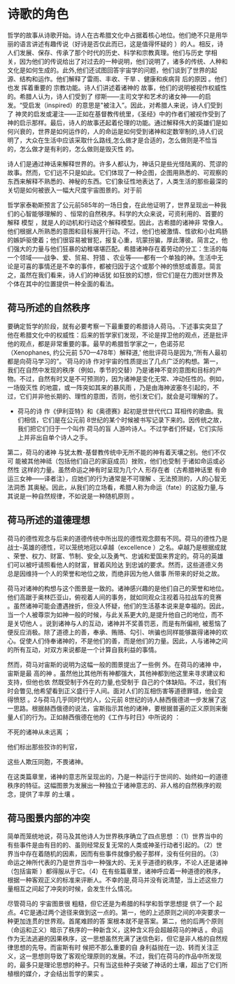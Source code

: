 # 诗歌的角色

哲学的故事从诗歌开始。诗人在古希腊文化中占据着核心地位。他们绝不只是用华丽的语言讲述有趣传说（好诗是否仅此而已，这是值得怀疑的 ）的人。相反，诗人们发展、保存、传承了那个时代的历史、科学和宗教真理。他们与历史 学相关，因为他们的传说给出了对过去的一种说明，他们说明了，诸多的传统、人种和文化是如何生成的。此外,他们还试图回答宇宙学的问题，他们谈到了世界的起源、结构和运作。他们解释了雷雨、丰收、干旱 、健康和疾病背 后的原因 。他们也发 挥着重要的 宗教功能。诗人们讲述着诸神的 故事，他们的说明被视作权威性的。希腊人认为，诗人们受到了 缪斯——主司文学和艺术的诸女神——的启发。“受启发（inspired）的意思是"被注入”。因此，对希腊人来说，诗人们受到了 神灵的启发或灌注——正如在基督教传统里，《圣经》中的作者们被视作受到了神的启示那样。最后，诗人的故事还起着伦理的功能。通过解释伟大的英雄们是如何兴衰的，世界是如何运作的，人的命运是如何受到诸神和定数宰制的,诗人们说明了，大众在生活中应该采取什么路线,怎么做才是合适的，怎么做则是不恰当的，怎么做才是有利的，怎么做则是毁灭性 的。

诗人们是通过神话来解释世界的。许多人都认为，神话只是些光怪陆离的、荒谬的故事。然而，它们远不只是如此。它们体现了一种企图，企图用熟悉的、可观察的东西来解释不熟悉的、神秘的东西。它们象征性地表达了，人类生活的那些最深的关切是如何被嵌入一幅大尺度宇宙图景的。对于前

哲学家泰勒斯预言了公元前585年的一场日食，在此他证明了，世界呈现出一种我们的心智能够理解的 、恒常的自然秩序。科学的大众来说，可资利用的、首要的解释 模型 ，就是人的动机和行动这个解释模型。因此，古希腊的诸神非 常像人。他们根据人所熟悉的意图和目标展开行动。不过，他们也被激情、性欲和小肚鸡肠的嫉妒驱使着；他们很容易被冒犯，报复心重，坑蒙拐骗，厚此薄彼。简言之，他们强大的力量与他们狂暴的幼稚堪堪匹配。希腊诸神存在着劳动的分工：生活的每一个领域——战争、爱、贸易、狩猎 、农业等——都有一个单独的神。生活中无论是可喜的事情还是不幸的事件，都被归因于这个或那个神的愤怒或善意。简言之，虽然在我们看来，诗人们的神话犹 如狂放的幻想，但它们是在力图对世界及个体在其中的位置提供一种全面的看法。

## 荷马所述的自然秩序

要确定哲学的阶段，就有必要考察一下最重要的希腊诗人荷马。.下述事实突显了他在希腊文化中的权威性：后来的哲学家们发现，不论是捍卫他的观点，还是批评他的观点，都是非常重要的事。最早的希腊哲学家之一，色诺芬尼（Xenophanes, 约公元前 570—478年）解释道,' 他批评荷马是因为,“所有人最初都是向荷马学习的”。'荷马的诗 作对宇宙的性质提出了几点广泛的构想。第一，我们在自然中发现的秩序（例如，季节的交替）乃是诸神不变的意图和目标的产物。不过，自然有时又是不可预测的，因为诸神是变化无常、冲动任性的。例如，一场毁灭性 的地震，或一阵突如其来的暴风雨 ，乃是由海神波塞冬引起的，不过，它们并非他长期的、理性的意图，否则，他引发它们，就会是可理解的了。

* 荷马的诗 作《伊利亚特》和《奥德赛》起初是世世代代口 耳相传的歌曲。我们相信，它们是在公元前 8世纪的某个时候被书写记录下来的。因传统之故，我们把它们归于一个叫作 荷马的盲 人游吟诗人。不过学者们怀疑，它们实际上并非出自单个诗人之手。

第二，荷马的诸神 与犹太教-基督教传统中无所不能的神有着天壤之别。他们不仅可 能被其他神祗（包括他们自己的家庭成员）挫败，他们也受制 于诸如命运或必然性 这样的力量。虽然命运之神有时呈现为几个人 形存在者（古希腊神话里 有命运三女神——译者注），应她们的行为通常是不可理解 、无法预测的，人的心智无法洞悉 其奥秘。因此，从我们的立场看，希腊人称为命运（fate）的这股力量,与其说是一种自然规律，不如说是一种随机原则 。

## 荷马所述的道德理想

荷马的德性观念与后来的道德传统中所出现的德性观念颇有不同。荷马的德性乃是战士-英雄的德性，可以笼统地冠以卓越（excellence ）之名。卓越乃是根据成就 、荣誉、权力、财富、节制、安全,以及勇气、忠诚和爱国来界定的。荷马的英雄 们可以被吁请照看他人的财富，冒着风险达 到忠诚的要求。然而，这些道德义务总是因维持一个人的荣誉和地位之故，而绝非因为他人做事 所带来的好处之故。

荷马对诸神的构想与这个图景是一致的。诸神感兴趣的是他们自己的荣誉和地位。他们高踞于奥林匹亚山，俯视着人间的事务，就如同观众注视着马拉战车的竞赛 。虽然诸神可能会遭遇挫折，但没人怀疑，他们的生活基本说来是幸福的。因此，当一个人被尊崇为如神一般的时候，与此关系更大的,是提升他自己的地位，而不是关切他人 。说到诸神与人的互动，诸神并不奖善罚恶，而是有所偏袒, 被惹恼了便反应消极。除了道德上的善，奉承、贿赂、勾引、哄骗也同样能够赢得诸神的欢心。促使人们侍奉诸神的，不是他们的善，而是他们的力量。因此，人与诸神之间的所有互动，对双方来说都是一个计算自我利益的事情。

然而，荷马对宙斯的说明为这幅一般的图景提出了一些例 外。在荷马的诸神 中，宙斯是最 高的神 。虽然他比其他所有神都强大，其他神都到他这里来寻求建议和支持，但他也依 然既受制于外在的力量,也受制于 自己的个体缺陷。不过，我们有时会瞥见,他希望看到正义盛行于人间。面对人们的互相伤害等道德罪错，他会变得愤怒 。2与荷马几乎同时代的人，公元前 8世纪的诗人赫西俄德进一步发展了这一思路。根据赫西俄德的说法，宙斯指示其他的诸神，要根据普遍的正义原则来衡量人们的行为。正如赫西俄德在他的《工作与时日》中所说的 ：

不死的诸神从未远离 ；

他们标出那些狡诈的判官，

这些人欺压同胞，不畏诸神。

在这类篇章里，诸神的意志所呈现出的，乃是一种运行于世间的、始终如一的道德秩序的特征。这幅图景为发展出一种独立于诸神意志的、非人格的自然秩序的观念，提供了丰厚 的土壤 。

## 荷马图景内部的冲突

简单而笼统地说，荷马及其他诗人为世界秩序确立了四点思想 ：（1）世界当中的有些事件是由有目的的、虽则经常反复无常的人类或神圣行动者引起的。（2）世界当中存在着随机的因素，因而有些事件就像扔骰子那样，没有任何目的。（3）命运之神所代表的乃是世界当中一种强大的、无关乎道德的秩序，不论人还是诸神（包括宙斯 ）都得服从于它。（4）在有些篇章里，诸神呼应着一种道德的秩序，根据一种客观正义的标准来评断人。不幸的是,荷马并没有说清楚，当上述这些力量相互之间起了冲突的时候，会发生什么情况。

尽管荷马的 宇宙图景很 粗糙，但它还是为希腊的科学和哲学思想提 供了一个 起点。4它是通过两个途径来做到这一点的。第一，他的上述原则之间的冲突要求一种更加连贯的世界观。首尾难顾的答 案根本就不是答案。第二，他的后两个原则 （命运和正义）暗示了秩序的一种新含义，这种含义将会超越荷马的神话 。命运作为无法逃避的因果秩序，这一思想虽然充满了迷信色彩，但它是非人格的自然规律思想的先导。而宙斯有时 候把不那么重要的自 身利益抛在一边、转而关注正义，这一思想则导致了客观伦理原则的发展。不过，我们在荷马的作品中所发现的，最多只是理论思想的种子。只有当这些种子突破了神话的土壤，超出了它们所植根的媒介，才会结出哲学的果实 。
